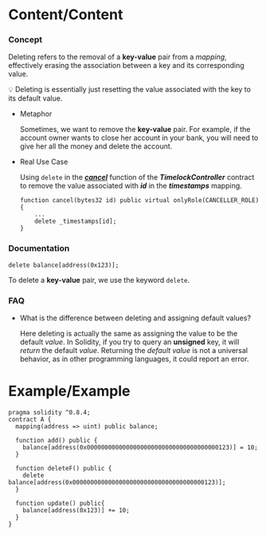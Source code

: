 # Content/Content

### Concept

Deleting refers to the removal of a **key-value** pair from a *mapping*, effectively erasing the association between a key and its corresponding value.

<aside>
💡 Deleting is essentially just resetting the value associated with the key to its default value.

</aside>

- Metaphor
    
    Sometimes, we want to remove the **key-value** pair. For example, if the account owner wants to close her account in your bank, you will need to give her all the money and delete the account.
    
- Real Use Case
    
    Using `delete` in the ***[cancel](https://github.com/OpenZeppelin/openzeppelin-contracts/blob/9ef69c03d13230aeff24d91cb54c9d24c4de7c8b/contracts/governance/TimelockController.sol#L341)*** function of the ***TimelockController*** contract to remove the value associated with ***id*** in the ***timestamps*** mapping.
    
    ```solidity
    function cancel(bytes32 id) public virtual onlyRole(CANCELLER_ROLE) {
        ...
        delete _timestamps[id];
    }
    ```
    

### Documentation

```solidity
delete balance[address(0x123)];
```

To delete a **key-value** pair, we use the keyword `delete`. 

### FAQ

- What is the difference between deleting and assigning default values?
    
    Here deleting is actually the same as assigning the value to be the default *value*. In Solidity, if you try to query an **unsigned** key, it will *return* the default *value*. Returning the *default value* is not a universal behavior, as in other programming languages, it could report an error. 
    

# Example/Example

```solidity
pragma solidity ^0.8.4;
contract A {
  mapping(address => uint) public balance;

  function add() public {
    balance[address(0x0000000000000000000000000000000000000123)] = 10;
  }

  function deleteF() public {
    delete balance[address(0x0000000000000000000000000000000000000123)];
  }

  function update() public{
    balance[address(0x123)] += 10;
  }
}
```
